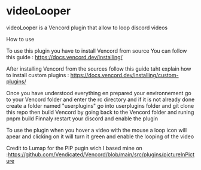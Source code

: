 # videoLooper
videoLooper is a Vencord plugin that allow to loop discord videos

How to use

To use this plugin you have to install Vencord from source
You can follow this guide : https://docs.vencord.dev/installing/

After installing Vencord from the sources follow this guide taht explain how to install custom plugins : https://docs.vencord.dev/installing/custom-plugins/

Once you have understood everything en prepared your environnement
go to your Vencord folder and enter the rc directory and if it is not already done create a folder named "userplugins"
go into userplugins folder and git clone this repo
then build Vencord by going back to the Vencord folder and runing pnpm build
Finnaly restart your discord and enable the plugin

To use the plugin when you hover a video with the mouse a loop icon will apear and clicking on it will turn it green and enable the looping of the video

Credit to Lumap for the PIP pugin wich I based mine on :https://github.com/Vendicated/Vencord/blob/main/src/plugins/pictureInPicture
